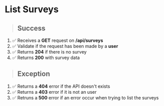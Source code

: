 # List Surveys

> ## Success

1. ✅ Receives a **GET** request on **/api/surveys**
2. ✅ Validate if the request has been made by a **user**
3. ✅ Returns **204** if there is no survey
4. ✅ Returns **200** with survey data

> ## Exception

1. ✅ Returns a **404** error if the API doesn't exists
2. ✅ Returns a **403** error if it is not an user
3. ✅ Retruns a **500** error if an error occur when trying to list the surveys